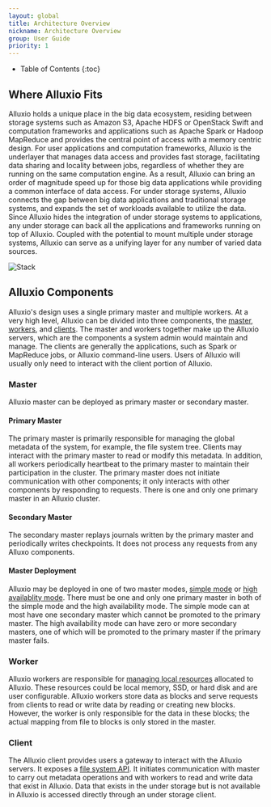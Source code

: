 ```yaml
---
layout: global
title: Architecture Overview
nickname: Architecture Overview
group: User Guide
priority: 1
---
```


* Table of Contents
{:toc}

## Where Alluxio Fits

Alluxio holds a unique place in the big data ecosystem, residing between storage systems such 
as Amazon S3, Apache HDFS or OpenStack Swift and computation frameworks and applications such 
as Apache Spark or Hadoop MapReduce and provides the central point of access with a memory 
centric design. For user applications and computation frameworks, Alluxio is the underlayer 
that manages data access and provides fast storage, facilitating data sharing and locality 
between jobs, regardless of whether they are running on the same computation engine. As a 
result, Alluxio can bring an order of magnitude speed up for those big data applications while
providing a common interface of data access. For under storage systems, Alluxio connects the 
gap between big data applications and traditional storage systems, and expands the set of 
workloads available to utilize the data. Since Alluxio hides the integration of under storage 
systems to applications, any under storage can back all the applications and frameworks running
on top of Alluxio. Coupled with the potential to mount multiple under storage systems, Alluxio 
can serve as a unifying layer for any number of varied data sources.

![Stack]({{site.data.img.stack}})

## Alluxio Components

Alluxio's design uses a single primary master and multiple workers. At a very high level, Alluxio 
can be divided into three components, the [master](#master), [workers](#worker), and 
[clients](#client). The master and workers together make up the Alluxio servers, which are the 
components a system admin would maintain and manage. The clients are generally the 
applications, such as Spark or MapReduce jobs, or Alluxio command-line users. Users of Alluxio 
will usually only need to interact with the client portion of Alluxio.

### Master

Alluxio master can be deployed as primary master or secondary master. 
#### Primary Master
The primary master is primarily responsible for managing the global metadata of the system, 
for example, the file system tree. Clients may interact with the primary master to read or 
modify this metadata. In addition, all workers periodically heartbeat to the primary master to 
maintain their participation in the cluster. The primary master does not initiate communication 
with other components; it only interacts with other components by responding to requests. There 
is one and only one primary master in an Alluxio cluster.

#### Secondary Master
The secondary master replays journals written by the primary master and periodically writes 
checkpoints. It does not process any requests from any Alluxo components.

#### Master Deployment
Alluxio may be deployed in one of two master modes, [simple mode](Running-Alluxio-Locally.html) or 
[high availablity mode](Running-Alluxio-Fault-Tolerant.html). There must be one and only one 
primary master in both of the simple mode and the high availability mode. The simple mode can at 
most have one secondary master which cannot be promoted to the primary master. The high 
availability mode can have zero or more secondary masters, one of which will be promoted to the 
primary master if the primary master fails.

### Worker

Alluxio workers are responsible for [managing local resources](Tiered-Storage-on-Alluxio.html) 
allocated to Alluxio. These resources could be local memory, SSD, or hard disk and are user 
configurable. Alluxio workers store data as blocks and serve requests from clients to read 
or write data by reading or creating new blocks. However, the worker is only responsible for the 
data in these blocks; the actual mapping from file to blocks is only stored in the master.

### Client

The Alluxio client provides users a gateway to interact with the Alluxio servers. It exposes 
a [file system API](File-System-API.html). It initiates communication with master to carry out 
metadata operations and with workers to read and write data that exist in Alluxio. Data that 
exists in the under storage but is not available in Alluxio is accessed directly through an 
under storage client.
